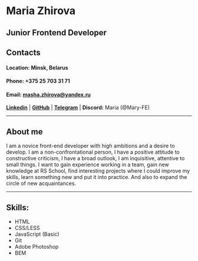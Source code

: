 # Maria Zhirova
## Junior Frontend Developer

## **Contacts**
#### **Location:** Minsk, Belarus
#### **Phone:** +375 25 703 31 71
#### **Email:** masha.zhirova@yandex.ru

**[Linkedin](https://www.linkedin.com/in/maria-zhirova "Linkedin")** | 
**[GitHub](https://github.com/Mary-FE/ "GitHub")** |
**[Telegram](https://t.me/Mary26_5 "Telegram")** |
**Discord:** Maria (@Mary-FE)

***
## **About me**
I am a novice front-end developer with high ambitions and a desire to develop. I am a non-confrontational person, I have a positive attitude to constructive criticism, I have a broad outlook, I am inquisitive, attentive to small things. I want to gain experience working in a team, gain new knowledge at RS School, find interesting projects where I could improve my skills, learn something new and put it into practice. And also to expand the circle of new acquaintances.

***
## **Skills:**
- HTML
- CSS/LESS
- JavaScript (Basic)
- Git
- Adobe Photoshop
- BEM
